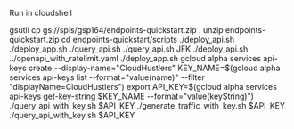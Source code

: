 Run in cloudshell

gsutil cp gs://spls/gsp164/endpoints-quickstart.zip .
unzip endpoints-quickstart.zip
cd endpoints-quickstart/scripts
./deploy_api.sh
./deploy_app.sh
./query_api.sh
./query_api.sh JFK
./deploy_api.sh ../openapi_with_ratelimit.yaml
./deploy_app.sh
gcloud alpha services api-keys create --display-name="CloudHustlers" 
KEY_NAME=$(gcloud alpha services api-keys list --format="value(name)" --filter "displayName=CloudHustlers")
export API_KEY=$(gcloud alpha services api-keys get-key-string $KEY_NAME --format="value(keyString)")
./query_api_with_key.sh $API_KEY
./generate_traffic_with_key.sh $API_KEY
./query_api_with_key.sh $API_KEY
